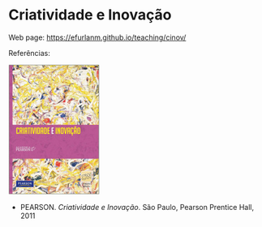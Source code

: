 # Criatividade e Inovação

Web page: <https://efurlanm.github.io/teaching/cinov/>

Referências:

![](img/ideias.jpg)

- PEARSON. *Criatividade e Inovação*. São Paulo, Pearson Prentice Hall, 2011
